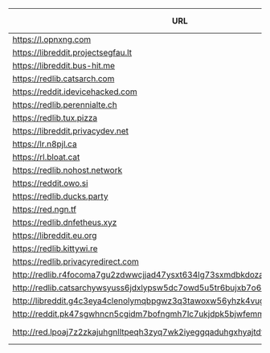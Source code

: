 |URL|Network|Version|Location|Behind Cloudflare?|Comment|
|-|-|-|-|-|-|
|https://l.opnxng.com|WWW|v0.31.0|🇸🇬 SG|||
|https://libreddit.projectsegfau.lt|WWW|v0.31.0|🇱🇺 LU|||
|https://libreddit.bus-hit.me|WWW|v0.31.0|🇨🇦 CA|||
|https://redlib.catsarch.com|WWW|v0.31.2|🇺🇸 US|||
|https://reddit.idevicehacked.com|WWW|v0.31.2|🇺🇸 US|||
|https://redlib.perennialte.ch|WWW|v0.31.0|🇦🇺 AU|✅||
|https://redlib.tux.pizza|WWW|v0.31.0|🇺🇸 US|||
|https://libreddit.privacydev.net|WWW|v0.31.0|🇫🇷 FR|||
|https://lr.n8pjl.ca|WWW|v0.31.2|🇨🇦 CA|||
|https://rl.bloat.cat|WWW|v0.31.0|🇷🇴 RO|||
|https://redlib.nohost.network|WWW|v0.31.0|🇲🇽 MX|||
|https://reddit.owo.si|WWW|v0.31.0|🇩🇪 DE|||
|https://redlib.ducks.party|WWW|v0.31.0|🇳🇱 NL|||
|https://red.ngn.tf|WWW|v0.31.0|🇹🇷 TR|||
|https://redlib.dnfetheus.xyz|WWW|v0.31.0|🇧🇷 BR|✅||
|https://libreddit.eu.org|WWW|v0.31.0|🇩🇪 DE|||
|https://redlib.kittywi.re|WWW|v0.31.0|🇫🇷 FR|||
|https://redlib.privacyredirect.com|WWW|v0.31.0|🇫🇮 FI|||
|http://redlib.r4focoma7gu2zdwwcjjad47ysxt634lg73sxmdbkdozanwqslho5ohyd.onion|Tor|v0.31.0|🇩🇪 DE|✅||
|http://redlib.catsarchywsyuss6jdxlypsw5dc7owd5u5tr6bujxb7o6xw2hipqehyd.onion|Tor|v0.31.2|🇺🇸 US|||
|http://libreddit.g4c3eya4clenolymqbpgwz3q3tawoxw56yhzk4vugqrl6dtu3ejvhjid.onion|Tor|v0.31.0|🇫🇷 FR|||
|http://reddit.pk47sgwhncn5cgidm7bofngmh7lc7ukjdpk5bjwfemmyp27ovl25ikyd.onion/|Tor|v0.31.0|🇩🇪 DE|||
|http://red.lpoaj7z2zkajuhgnlltpeqh3zyq7wk2iyeggqaduhgxhyajtdt2j7wad.onion|Tor|v0.31.0|🇩🇪 DE||Onion of red.artemislena.eu|
